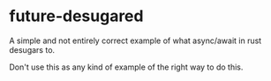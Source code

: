 # future-desugared

A simple and not entirely correct example of what async/await in rust desugars to.

Don't use this as any kind of example of the right way to do this.
